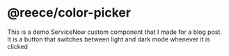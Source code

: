 # @reece/color-picker

This is a demo ServiceNow custom component that I made for a blog post.
It is a button that switches between light and dark mode whenever it is clicked
